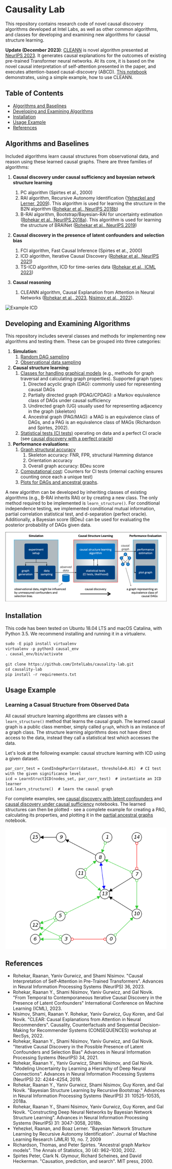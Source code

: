 # Causality Lab

This repository contains research code of novel causal discovery algorithms developed at Intel Labs, as well as other common algorithms, 
and classes for developing and examining new algorithms for causal structure learning.

**Update (December 2023)**: [CLEANN](https://arxiv.org/abs/2310.20307 "Rohekar Raanan, Gurwicz Yaniv, and Nisimov Shami. NeurIPS 2023") is novel algorithm presented at [NeurIPS 2023](https://neurips.cc/ "Advances in Neural Information Processing Systems"). It generates causal explanations for the outcomes of existing pre-trained Transformer neural networks. At its core, it is based on the novel causal interpretation of self-attention presented in the paper, and executes attention-based causal-discovery (ABCD).
[This notebook](notebooks/causal_reasoning_with_CLEANN_explanations.ipynb) demonstrates, using a simple example, how to use CLEANN.

## Table of Contents

- [Algorithms and Baselines](#algorithms-and-baselines)
- [Developing and Examining Algorithms](#developing-and-examining-algorithms)
- [Installation](#installation)
- [Usage Example](#usage-example)
- [References](#references)


## Algorithms and Baselines

Included algorithms learn causal structures from observational data, and reason using these learned causal graphs.
There are three families of algorithms:

1. **Causal discovery under causal sufficiency and bayesian network structure learning**
   1. PC algorithm (Spirtes et al., 2000)
   2. RAI algorithm, Recursive Autonomy Identification ([Yehezkel and Lerner, 2009](https://www.jmlr.org/papers/volume10/yehezkel09a/yehezkel09a.pdf)). This algorithm is used for learning the structure in the B2N algorithm ([Rohekar et al., NeurIPS 2018b](https://arxiv.org/pdf/1806.09141.pdf)) 
   3. B-RAI algorithm, Bootstrap/Bayesian-RAI for uncertainty estimation ([Rohekar et al., NeurIPS 2018a](https://arxiv.org/abs/1809.04828)). This algorithm is used for learning the structure of BRAINet ([Rohekar et al., NeurIPS 2019](https://arxiv.org/abs/1905.13195))

2. **Causal discovery in the presence of latent confounders and selection bias**
   1. FCI algorithm, Fast Causal Inference (Spirtes et at., 2000)
   2. ICD algorithm, Iterative Causal Discovery ([Rohekar et al., NeurIPS 2021](https://arxiv.org/abs/2111.04095))
   3. TS-ICD algorithm, ICD for time-series data ([Rohekar et al., ICML 2023](https://arxiv.org/abs/2306.00624))
3. **Causal reasoning**
   1. CLEANN algorithm, Causal Explanation from Attention in Neural Networks ([Rohekar et al., 2023](https://arxiv.org/abs/2310.20307 "Rohekar Raanan, Gurwicz Yaniv, and Nisimov Shami. NeurIPS 2023"), [Nisimov et al., 2022](https://arxiv.org/abs/2210.10621 "Nisimov Shami, Rohekar Raanan, Gurwicz Yaniv, Koren Guy, and Novik Gal. CONSEQUENCES, RecSys 2022")).

![Example ICD](imgs/ExampleAnimationICD.gif)


## Developing and Examining Algorithms

This repository includes several classes and methods for implementing new algorithms and testing them. These can be grouped into three categories:

1. **Simulation**:
   1. [Random DAG sampling](experiment_utils/synthetic_graphs.py)
   2. [Observational data sampling](experiment_utils/synthetic_graphs.py)
2. **Causal structure learning**:
   1. [Classes for handling graphical models](graphical_models) (e.g., methods for graph traversal and calculating graph properties). Supported graph types:
      1. Directed acyclic graph (DAG): commonly used for representing causal DAGs
      2. Partially directed graph (PDAG/CPDAG): a Markov equivalence class of DAGs under causal sufficiency
      3. Undirected graph (UG) usually used for representing adjacency in the graph (skeleton)
      4. Ancestral graph (PAG/MAG): a MAG is an equivalence class of DAGs, and a PAG is an equivalence class of MAGs (Richardson and Spirtes, 2002).
   3. [Statistical tests (CI tests)](causal_discovery_utils/cond_indep_tests.py) operating on data and a perfect CI oracle (see [causal discovery with a perfect oracle](notebooks/causal_discovery_with_a_perfect_oracle.ipynb)) 
3. **Performance evaluations**:
   1. [Graph structural accuracy](causal_discovery_utils/performance_measures.py) 
      1. Skeleton accuracy: FNR, FPR, structural Hamming distance 
      2. Orientation accuracy 
      3. Overall graph accuracy: BDeu score 
   2. [Computational cost](causal_discovery_utils/cond_indep_tests.py): Counters for CI tests (internal caching ensures counting once each a unique test)
   3. [Plots for DAGs and ancestral graphs](plot_utils).

A new algorithm can be developed by inheriting classes of existing algorithms (e.g., B-RAI inherits RAI) or by creating a new class.
The only method required to be implemented is `learn_structure()`. For conditional independence testing, 
we implemented conditional mutual information, partial correlation statistical test, and d-separation (perfect oracle). 
Additionally, a Bayesian score (BDeu) can be used for evaluating the posterior probability of DAGs given data.

![Block Diagram](imgs/FrameworkBlockDiagram.png)


## Installation

This code has been tested on Ubuntu 18.04 LTS and macOS Catalina, with Python 3.5. 
We recommend installing and running it in a virtualenv.

```
sudo -E pip3 install virtualenv
virtualenv -p python3 causal_env
. causal_env/bin/activate

git clone https://github.com/IntelLabs/causality-lab.git
cd causality-lab
pip install -r requirements.txt
```

## Usage Example

### Learning a Casual Structure from Observed Data

All causal structure learning algorithms are classes with a `learn_structure()` method that learns the causal graph. 
The learned causal graph is a public class member, simply called `graph`, which is an instance of a graph class. 
The structure learning algorithms does not have direct access to the data, instead they call a statistical test which accesses the data.

Let's look at the following example: causal structure learning with ICD using a given dataset.

```angular2html
par_corr_test = CondIndepParCorr(dataset, threshold=0.01)  # CI test with the given significance level
icd = LearnStructICD(nodes_set, par_corr_test)  # instantiate an ICD learner
icd.learn_structure()  # learn the causal graph
```

For complete examples, see [causal discovery with latent confounders](notebooks/causal_discovery_with_latent_confounders.ipynb) and [causal discovery under causal sufficiency](notebooks/causal_discovery_under_causal_sufficiency.ipynb) notebooks.
The learned structures can then be plotted - see a complete example for creating a PAG, calculating its properties, and plotting it in the [partial ancestral graphs](notebooks/partial_ancestral_graphs.ipynb) notebook.

![PAG plot example](imgs/ExamplePAG.png)



## References

* Rohekar, Raanan, Yaniv Gurwicz, and Shami Nisimov. "Causal Interpretation of Self-Attention in Pre-Trained Transformers". Advances in Neural Information Processing Systems (NeurIPS) 36, 2023. 
* Rohekar, Raanan Y., Shami Nisimov, Yaniv Gurwicz, and Gal Novik. "From Temporal to Contemporaneous Iterative Causal Discovery in the Presence of Latent Confounders" International Conference on Machine Learning (ICML), 2023.
* Nisimov, Shami, Raanan Y. Rohekar, Yaniv Gurwicz, Guy Koren, and Gal Novik. "CLEAR: Causal Explanations from Attention in Neural Recommenders". Causality, Counterfactuals and Sequential Decision-Making for Recommender Systems (CONSEQUENCES) workshop at RecSys, 2022.
* Rohekar, Raanan Y., Shami Nisimov, Yaniv Gurwicz, and Gal Novik. "Iterative Causal Discovery in the Possible Presence of Latent Confounders and Selection Bias" Advances in Neural Information Processing Systems (NeurIPS) 34, 2021. 
* Rohekar, Raanan Y., Yaniv Gurwicz, Shami Nisimov, and Gal Novik. "Modeling Uncertainty by Learning a Hierarchy of Deep Neural Connections". Advances in Neural Information Processing Systems (NeurIPS) 32: 4244-4254, 2019.
* Rohekar, Raanan Y., Yaniv Gurwicz, Shami Nisimov, Guy Koren, and Gal Novik. "Bayesian Structure Learning by Recursive Bootstrap." Advances in Neural Information Processing Systems (NeurIPS) 31: 10525-10535, 2018a.
* Rohekar, Raanan Y., Shami Nisimov, Yaniv Gurwicz, Guy Koren, and Gal Novik. "Constructing Deep Neural Networks by Bayesian Network Structure Learning". Advances in Neural Information Processing Systems (NeurIPS) 31: 3047-3058, 2018b.
* Yehezkel, Raanan, and Boaz Lerner. "Bayesian Network Structure Learning by Recursive Autonomy Identification". Journal of Machine Learning Research (JMLR) 10, no. 7, 2009
* Richardson, Thomas, and Peter Spirtes. "Ancestral graph Markov models". The Annals of Statistics, 30 (4): 962–1030, 2002.
* Spirtes Peter, Clark N. Glymour, Richard Scheines, and David Heckerman. "Causation, prediction, and search". MIT press, 2000.
